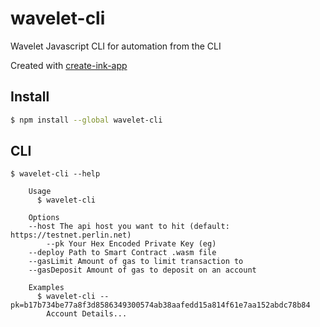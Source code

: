 # wavelet-cli
Wavelet Javascript CLI for automation from the CLI

Created  with [create-ink-app](https://github.com/vadimdemedes/create-ink-app)


## Install

```bash
$ npm install --global wavelet-cli
```


## CLI

```
$ wavelet-cli --help

	Usage
	  $ wavelet-cli

	Options
    --host The api host you want to hit (default: https://testnet.perlin.net)
		--pk Your Hex Encoded Private Key (eg)
    --deploy Path to Smart Contract .wasm file
    --gasLimit Amount of gas to limit transaction to
    --gasDeposit Amount of gas to deposit on an account

	Examples
	  $ wavelet-cli --pk=b17b734be77a8f3d8586349300574ab38aafedd15a814f61e7aa152abdc78b84
		Account Details...
```
